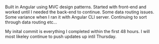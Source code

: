Built in Angular using MVC design patterns. Started with front-end and worked until I needed the back-end to continue. Some data routing issues. Some variance when I ran it with Angular CLI server. Continuing to sort through data routing etc...

My inital commit is everything I completed within the first 48 hours. I will most likeley continue to push updates up intil Thursday.
